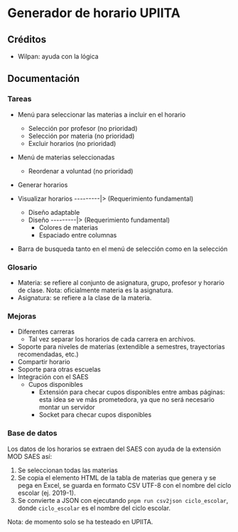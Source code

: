 # Generador de horario UPIITA

## Créditos

- Wilpan: ayuda con la lógica

## Documentación

### Tareas

- Menú para seleccionar las materias a incluir en el horario
  - Selección por profesor (no prioridad)
  - Selección por materia (no prioridad)
  - Excluir horarios (no prioridad)

- Menú de materias seleccionadas
  - Reordenar a voluntad (no prioridad)

- Generar horarios
- Visualizar horarios ---------|> (Requerimiento fundamental)
  - Diseño adaptable
  - Diseño ---------|> (Requerimiento fundamental)
    - Colores de materias
    - Espaciado entre columnas

- Barra de busqueda tanto en el menú de selección como en la selección

### Glosario

- Materia: se refiere al conjunto de asignatura, grupo, profesor y horario de clase. Nota: oficialmente materia es la asignatura.
- Asignatura: se refiere a la clase de la materia.

### Mejoras
- Diferentes carreras
  - Tal vez separar los horarios de cada carrera en archivos. 
- Soporte para niveles de materias (extendible a semestres, trayectorias recomendadas, etc.)
- Compartir horario
- Soporte para otras escuelas
- Integración con el SAES
  - Cupos disponibles
    - Extensión para checar cupos disponibles entre ambas páginas: esta idea se ve más prometedora, ya que no será necesario montar un servidor
    - Socket para checar cupos disponibles


### Base de datos
Los datos de los horarios se extraen del SAES con ayuda de la extensión MOD SAES así:

1. Se seleccionan todas las materias
2. Se copia el elemento HTML de la tabla de materias que genera y se pega en Excel, se guarda en formato CSV UTF-8 con el nombre del ciclo escolar (ej. 2019-1).
3. Se convierte a JSON con ejecutando `pnpm run csv2json ciclo_escolar`, donde `ciclo_escolar` es el nombre del ciclo escolar.

Nota: de momento solo se ha testeado en UPIITA.
